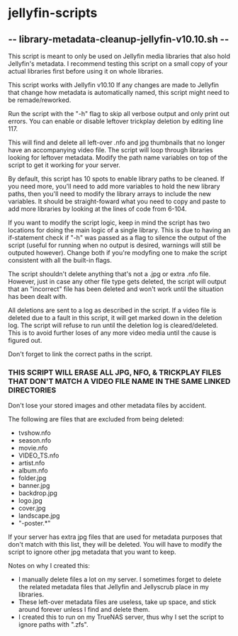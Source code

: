 # jellyfin-scripts

## -- library-metadata-cleanup-jellyfin-v10.10.sh --

This script is meant to only be used on Jellyfin media libraries that also hold Jellyfin's metadata.
I recommend testing this script on a small copy of your actual libraries first before using it on whole libraries.

This script works with Jellyfin v10.10
If any changes are made to Jellyfin that change how metadata is automatically named, this script might need to be remade/reworked.

Run the script with the "-h" flag to skip all verbose output and only print out errors.
You can enable or disable leftover trickplay deletion by editing line 117.

This will find and delete all left-over .nfo and jpg thumbnails that no longer have an accompanying video file.
The script will loop through libraries looking for leftover metadata. Modify the path name variables on top of the script to get it working for your server.

By default, this script has 10 spots to enable library paths to be cleaned. If you need more, you'll need to add more variables to hold the new library paths, then you'll need to modify the library arrays to include the new variables.
It should be straight-foward what you need to copy and paste to add more libraries by looking at the lines of code from 6-104.

If you want to modify the script logic, keep in mind the script has two locations for doing the main logic of a single library.
This is due to having an if-statement check if "-h" was passed as a flag to silence the output of the script (useful for running when no output is desired, warnings will still be outputed however).
Change both if you're modyfing one to make the script consistent with all the built-in flags.

The script shouldn't delete anything that's not a .jpg or extra .nfo file. However, just in case any other file type gets deleted, the script will output that an "incorrect" file has been deleted and won't work until the situation has been dealt with.

All deletions are sent to a log as described in the script.
If a video file is deleted due to a fault in this script, it will get marked down in the deletion log.
The script will refuse to run until the deletion log is cleared/deleted.
This is to avoid further loses of any more video media until the cause is figured out.

Don't forget to link the correct paths in the script.

### THIS SCRIPT WILL ERASE ALL JPG, NFO, & TRICKPLAY FILES THAT DON'T MATCH A VIDEO FILE NAME IN THE SAME LINKED DIRECTORIES

Don't lose your stored images and other metadata files by accident.

The following are files that are excluded from being deleted:

- tvshow.nfo
- season.nfo
- movie.nfo
- VIDEO_TS.nfo
- artist.nfo
- album.nfo
- folder.jpg
- banner.jpg
- backdrop.jpg
- logo.jpg
- cover.jpg
- landscape.jpg
- "-poster.*"

If your server has extra jpg files that are used for metadata purposes that don't match with this list, they will be deleted.
You will have to modify the script to ignore other jpg metadata that you want to keep.

Notes on why I created this:

- I manually delete files a lot on my server. I sometimes forget to delete the related metadata files that Jellyfin and Jellyscrub place in my libraries.
- These left-over metadata files are useless, take up space, and stick around forever unless I find and delete them.
- I created this to run on my TrueNAS server, thus why I set the script to ignore paths with ".zfs".
